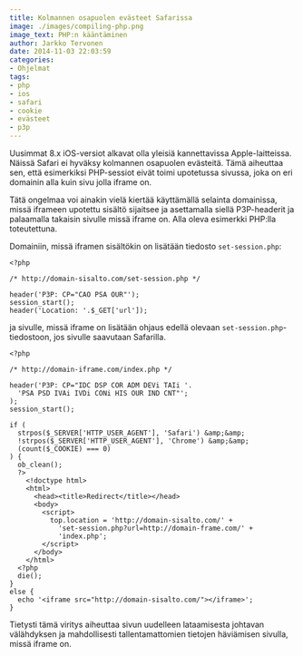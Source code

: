 ```yaml
---
title: Kolmannen osapuolen evästeet Safarissa
image: ./images/compiling-php.png
image_text: PHP:n kääntäminen
author: Jarkko Tervonen
date: 2014-11-03 22:03:59
categories:
- Ohjelmat
tags:
- php
- ios
- safari
- cookie
- evästeet
- p3p
---
```

Uusimmat 8.x iOS-versiot alkavat olla yleisiä kannettavissa Apple-laitteissa. Näissä Safari ei hyväksy kolmannen osapuolen evästeitä. Tämä aiheuttaa sen, että esimerkiksi PHP-sessiot eivät toimi upotetussa sivussa, joka on eri domainin alla kuin sivu jolla iframe on.

Tätä ongelmaa voi ainakin vielä kiertää käyttämällä selainta domainissa, missä iframeen upotettu sisältö sijaitsee ja asettamalla siellä P3P-headerit ja palaamalla takaisin sivulle missä iframe on. Alla oleva esimerkki PHP:lla toteutettuna.

Domainiin, missä iframen sisältökin on lisätään tiedosto `set-session.php`:

```
<?php

/* http://domain-sisalto.com/set-session.php */

header('P3P: CP="CAO PSA OUR"');
session_start();
header('Location: '.$_GET['url']);
```

ja sivulle, missä iframe on lisätään ohjaus edellä olevaan `set-session.php`-tiedostoon, jos sivulle saavutaan Safarilla.

```
<?php

/* http://domain-iframe.com/index.php */

header('P3P: CP="IDC DSP COR ADM DEVi TAIi '.
  'PSA PSD IVAi IVDi CONi HIS OUR IND CNT"';
);
session_start();

if (
  strpos($_SERVER['HTTP_USER_AGENT'], 'Safari') &amp;&amp;
  !strpos($_SERVER['HTTP_USER_AGENT'], 'Chrome') &amp;&amp;
  (count($_COOKIE) === 0)
) {
  ob_clean();
  ?>
    <!doctype html>
    <html>
      <head><title>Redirect</title></head>
      <body>
        <script>
          top.location = 'http://domain-sisalto.com/' +
            'set-session.php?url=http://domain-frame.com/' +
            'index.php';
        </script>
      </body>
    </html>
  <?php
  die();
}
else {
  echo '<iframe src="http://domain-sisalto.com/"></iframe>';
}
```

Tietysti tämä viritys aiheuttaa sivun uudelleen lataamisesta johtavan välähdyksen ja mahdollisesti tallentamattomien tietojen häviämisen sivulla, missä iframe on.
